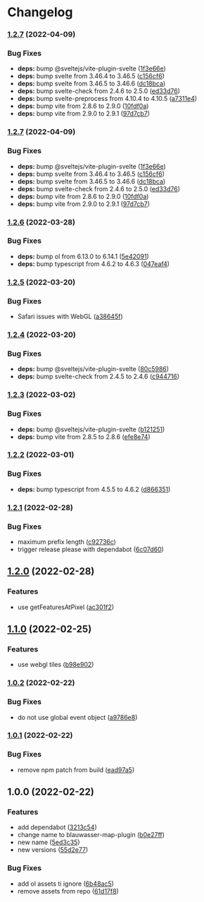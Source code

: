 # Changelog

### [1.2.7](https://github.com/jansinger/blauwasser-map-plugin/compare/v1.2.6...v1.2.7) (2022-04-09)


### Bug Fixes

* **deps:** bump @sveltejs/vite-plugin-svelte ([1f3e66e](https://github.com/jansinger/blauwasser-map-plugin/commit/1f3e66e02acf3cab22286d3e00f37f71637a0b0c))
* **deps:** bump svelte from 3.46.4 to 3.46.5 ([c156cf6](https://github.com/jansinger/blauwasser-map-plugin/commit/c156cf67b76fed95bf9e9001ff1a68f4b3887e53))
* **deps:** bump svelte from 3.46.5 to 3.46.6 ([dc18bca](https://github.com/jansinger/blauwasser-map-plugin/commit/dc18bca0fd44a5bdd5274e19f4af0dbff8555b14))
* **deps:** bump svelte-check from 2.4.6 to 2.5.0 ([ed33d76](https://github.com/jansinger/blauwasser-map-plugin/commit/ed33d76ea9f68227a376d2e333cfaa63634a37fc))
* **deps:** bump svelte-preprocess from 4.10.4 to 4.10.5 ([a7311e4](https://github.com/jansinger/blauwasser-map-plugin/commit/a7311e43ab883f610e3173edff58b7b8078ac50e))
* **deps:** bump vite from 2.8.6 to 2.9.0 ([10fdf0a](https://github.com/jansinger/blauwasser-map-plugin/commit/10fdf0a3aeda434eaa03a4571fa4e0cffaac64f5))
* **deps:** bump vite from 2.9.0 to 2.9.1 ([97d7cb7](https://github.com/jansinger/blauwasser-map-plugin/commit/97d7cb776841c96207026317777415226b961f66))

### [1.2.7](https://github.com/jansinger/blauwasser-map-plugin/compare/v1.2.6...v1.2.7) (2022-04-09)


### Bug Fixes

* **deps:** bump @sveltejs/vite-plugin-svelte ([1f3e66e](https://github.com/jansinger/blauwasser-map-plugin/commit/1f3e66e02acf3cab22286d3e00f37f71637a0b0c))
* **deps:** bump svelte from 3.46.4 to 3.46.5 ([c156cf6](https://github.com/jansinger/blauwasser-map-plugin/commit/c156cf67b76fed95bf9e9001ff1a68f4b3887e53))
* **deps:** bump svelte from 3.46.5 to 3.46.6 ([dc18bca](https://github.com/jansinger/blauwasser-map-plugin/commit/dc18bca0fd44a5bdd5274e19f4af0dbff8555b14))
* **deps:** bump svelte-check from 2.4.6 to 2.5.0 ([ed33d76](https://github.com/jansinger/blauwasser-map-plugin/commit/ed33d76ea9f68227a376d2e333cfaa63634a37fc))
* **deps:** bump vite from 2.8.6 to 2.9.0 ([10fdf0a](https://github.com/jansinger/blauwasser-map-plugin/commit/10fdf0a3aeda434eaa03a4571fa4e0cffaac64f5))
* **deps:** bump vite from 2.9.0 to 2.9.1 ([97d7cb7](https://github.com/jansinger/blauwasser-map-plugin/commit/97d7cb776841c96207026317777415226b961f66))

### [1.2.6](https://github.com/jansinger/blauwasser-map-plugin/compare/v1.2.5...v1.2.6) (2022-03-28)


### Bug Fixes

* **deps:** bump ol from 6.13.0 to 6.14.1 ([5e42091](https://github.com/jansinger/blauwasser-map-plugin/commit/5e4209146387fddfec24f5793eb5641c11104a92))
* **deps:** bump typescript from 4.6.2 to 4.6.3 ([047eaf4](https://github.com/jansinger/blauwasser-map-plugin/commit/047eaf4ea15a0fb82773623d9e7e0eb4c52864d9))

### [1.2.5](https://github.com/jansinger/blauwasser-map-plugin/compare/v1.2.4...v1.2.5) (2022-03-20)


### Bug Fixes

* Safari issues with WebGL ([a38645f](https://github.com/jansinger/blauwasser-map-plugin/commit/a38645f36473ccdaa40359ff90e95ef95877dd35))

### [1.2.4](https://github.com/jansinger/blauwasser-map-plugin/compare/v1.2.3...v1.2.4) (2022-03-20)


### Bug Fixes

* **deps:** bump @sveltejs/vite-plugin-svelte ([80c5986](https://github.com/jansinger/blauwasser-map-plugin/commit/80c5986c37987102652a613f0296a9003a4174e3))
* **deps:** bump svelte-check from 2.4.5 to 2.4.6 ([c944716](https://github.com/jansinger/blauwasser-map-plugin/commit/c94471691d6e81caa9bfe29de4dacd0f2d406334))

### [1.2.3](https://github.com/jansinger/blauwasser-map-plugin/compare/v1.2.2...v1.2.3) (2022-03-02)


### Bug Fixes

* **deps:** bump @sveltejs/vite-plugin-svelte ([b121251](https://github.com/jansinger/blauwasser-map-plugin/commit/b1212513c14c00a46b001d6a87cfc3b139ccff72))
* **deps:** bump vite from 2.8.5 to 2.8.6 ([efe8e74](https://github.com/jansinger/blauwasser-map-plugin/commit/efe8e740784aa577ad557899dd5f57a0937081fc))

### [1.2.2](https://github.com/jansinger/blauwasser-map-plugin/compare/v1.2.1...v1.2.2) (2022-03-01)


### Bug Fixes

* **deps:** bump typescript from 4.5.5 to 4.6.2 ([d866351](https://github.com/jansinger/blauwasser-map-plugin/commit/d866351cb8e5b3a2e5d11ba9136b24d02b7be5e9))

### [1.2.1](https://github.com/jansinger/blauwasser-map-plugin/compare/v1.2.0...v1.2.1) (2022-02-28)


### Bug Fixes

* maximum prefix length ([c92736c](https://github.com/jansinger/blauwasser-map-plugin/commit/c92736c69f8682f5d8c138cb9acf8a72f95973a9))
* trigger release please with dependabot ([6c07d60](https://github.com/jansinger/blauwasser-map-plugin/commit/6c07d60b524ddc4f864d0a72c501f05359385378))

## [1.2.0](https://github.com/jansinger/blauwasser-map-plugin/compare/v1.1.0...v1.2.0) (2022-02-28)


### Features

* use getFeaturesAtPixel ([ac301f2](https://github.com/jansinger/blauwasser-map-plugin/commit/ac301f26967f10ae2d1652240251809ddcdbd16c))

## [1.1.0](https://github.com/jansinger/blauwasser-map-plugin/compare/v1.0.2...v1.1.0) (2022-02-25)


### Features

* use webgl tiles ([b98e902](https://github.com/jansinger/blauwasser-map-plugin/commit/b98e902176d13b8d812b83c14c575e2f0e48422d))

### [1.0.2](https://github.com/jansinger/blauwasser-map-plugin/compare/v1.0.1...v1.0.2) (2022-02-22)


### Bug Fixes

* do not use global event object ([a9786e8](https://github.com/jansinger/blauwasser-map-plugin/commit/a9786e86aa3d729bb2c922ba4850f979414e5a5e))

### [1.0.1](https://github.com/jansinger/blauwasser-map-plugin/compare/v1.0.0...v1.0.1) (2022-02-22)


### Bug Fixes

* remove npm patch from build ([ead97a5](https://github.com/jansinger/blauwasser-map-plugin/commit/ead97a59c95862b609cd4afcb768f46ead6fa47a))

## 1.0.0 (2022-02-22)


### Features

* add dependabot ([3213c54](https://github.com/jansinger/blauwasser-map-plugin/commit/3213c546f62108e714f9c60afa7b791a10f75ad1))
* change name to blauwasser-map-plugin ([b0e27ff](https://github.com/jansinger/blauwasser-map-plugin/commit/b0e27ff91b72d1aa38f654b436517bf79f0369c4))
* new name ([5ed3c35](https://github.com/jansinger/blauwasser-map-plugin/commit/5ed3c35b2d9f36a1e1c58a731bb4d20b1441c28e))
* new versions ([55d2e77](https://github.com/jansinger/blauwasser-map-plugin/commit/55d2e77981ea4baccfd45702c59f047a7062af15))


### Bug Fixes

* add ol assets ti ignore ([6b48ac5](https://github.com/jansinger/blauwasser-map-plugin/commit/6b48ac5fa8057773d5cb1c5e07aa0f375a3f8e1b))
* remove assets from repo ([61d17f8](https://github.com/jansinger/blauwasser-map-plugin/commit/61d17f8970aea78aef5c565819142b754c918f55))
